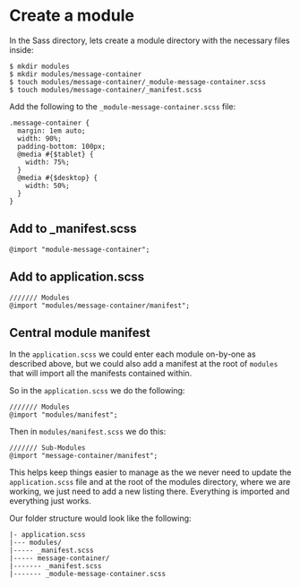 # Create a module

In the Sass directory, lets create a module directory with the necessary files inside:

```
$ mkdir modules
$ mkdir modules/message-container
$ touch modules/message-container/_module-message-container.scss
$ touch modules/message-container/_manifest.scss

```

Add the following to the `_module-message-container.scss` file:

```
.message-container {
  margin: 1em auto;
  width: 90%;
  padding-bottom: 100px;
  @media #{$tablet} {
    width: 75%;
  }
  @media #{$desktop} {
    width: 50%;
  }
}
```

## Add to _manifest.scss

```
@import "module-message-container";
```

## Add to application.scss

```
/////// Modules
@import "modules/message-container/manifest";
```

## Central module manifest

In the `application.scss` we could enter each module on-by-one as described above, but we could also add a manifest at the root of `modules` that will import all the manifests contained within.

So in the `application.scss` we do the following:

```
/////// Modules
@import "modules/manifest";
```

Then in  `modules/manifest.scss` we do this:

```
/////// Sub-Modules
@import "message-container/manifest";
```

This helps keep things easier to manage as the we never need to update the `application.scss` file and at the root of the modules directory, where we are working, we just need to add a new listing there. Everything is imported and everything just works.

Our folder structure would look like the following:

```
|- application.scss
|--- modules/
|----- _manifest.scss
|----- message-container/
|------- _manifest.scss
|------- _module-message-container.scss
```
